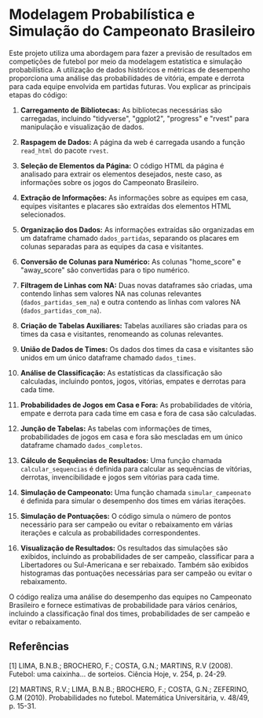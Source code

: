 # Modelagem Probabilística e Simulação do Campeonato Brasileiro

Este projeto utiliza uma abordagem para fazer a previsão de resultados em competições de futebol por meio da modelagem estatística e simulação probabilística. A utilização de dados históricos e métricas de desempenho proporciona uma análise das probabilidades de vitória, empate e derrota para cada equipe envolvida em partidas futuras.  Vou explicar as principais etapas do código:

1. **Carregamento de Bibliotecas:**
   As bibliotecas necessárias são carregadas, incluindo "tidyverse", "ggplot2", "progress" e "rvest" para manipulação e visualização de dados.

2. **Raspagem de Dados:**
   A página da web é carregada usando a função `read_html` do pacote `rvest`.

3. **Seleção de Elementos da Página:**
   O código HTML da página é analisado para extrair os elementos desejados, neste caso, as informações sobre os jogos do Campeonato Brasileiro.

4. **Extração de Informações:**
   As informações sobre as equipes em casa, equipes visitantes e placares são extraídas dos elementos HTML selecionados.

5. **Organização dos Dados:**
   As informações extraídas são organizadas em um dataframe chamado `dados_partidas`, separando os placares em colunas separadas para as equipes da casa e visitantes.

6. **Conversão de Colunas para Numérico:**
   As colunas "home_score" e "away_score" são convertidas para o tipo numérico.

7. **Filtragem de Linhas com NA:**
   Duas novas dataframes são criadas, uma contendo linhas sem valores NA nas colunas relevantes (`dados_partidas_sem_na`) e outra contendo as linhas com valores NA (`dados_partidas_com_na`).

8. **Criação de Tabelas Auxiliares:**
   Tabelas auxiliares são criadas para os times da casa e visitantes, renomeando as colunas relevantes.

9. **União de Dados de Times:**
   Os dados dos times da casa e visitantes são unidos em um único dataframe chamado `dados_times`.

10. **Análise de Classificação:**
    As estatísticas da classificação são calculadas, incluindo pontos, jogos, vitórias, empates e derrotas para cada time.

11. **Probabilidades de Jogos em Casa e Fora:**
    As probabilidades de vitória, empate e derrota para cada time em casa e fora de casa são calculadas.

12. **Junção de Tabelas:**
    As tabelas com informações de times, probabilidades de jogos em casa e fora são mescladas em um único dataframe chamado `dados_completos`.

13. **Cálculo de Sequências de Resultados:**
    Uma função chamada `calcular_sequencias` é definida para calcular as sequências de vitórias, derrotas, invencibilidade e jogos sem vitórias para cada time.

14. **Simulação de Campeonato:**
    Uma função chamada `simular_campeonato` é definida para simular o desempenho dos times em várias iterações.

15. **Simulação de Pontuações:**
    O código simula o número de pontos necessário para ser campeão ou evitar o rebaixamento em várias iterações e calcula as probabilidades correspondentes.

16. **Visualização de Resultados:**
    Os resultados das simulações são exibidos, incluindo as probabilidades de ser campeão, classificar para a Libertadores ou Sul-Americana e ser rebaixado. Também são exibidos histogramas das pontuações necessárias para ser campeão ou evitar o rebaixamento.

O código realiza uma análise do desempenho das equipes no Campeonato Brasileiro e fornece estimativas de probabilidade para vários cenários, incluindo a classificação final dos times, probabilidades de ser campeão e evitar o rebaixamento.

## Referências
[1] LIMA, B.N.B.; BROCHERO, F.; COSTA, G.N.; MARTINS, R.V (2008). Futebol: uma caixinha... de sorteios. Ciência Hoje, v. 254, p. 24-29. 

[2] MARTINS, R.V.; LIMA, B.N.B.; BROCHERO, F.; COSTA, G.N.; ZEFERINO, G.M (2010). Probabilidades no futebol. Matemática Universitária, v. 48/49, p. 15-31.
